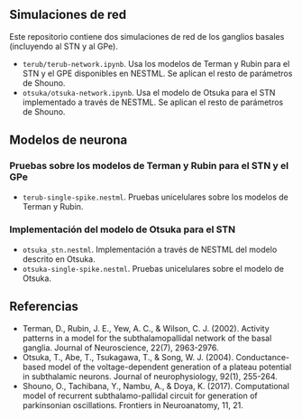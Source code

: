 ## Simulaciones de red

Este repositorio contiene dos simulaciones de red de los ganglios basales (incluyendo al STN y al GPe).

 - `terub/terub-network.ipynb`. Usa los modelos de Terman y Rubin para el STN y el GPE disponibles en NESTML. Se aplican el resto de parámetros de Shouno.
 - `otsuka/otsuka-network.ipynb`. Usa el modelo de Otsuka para el STN implementado a través de NESTML. Se aplican el resto de parámetros de Shouno.

## Modelos de neurona 

### Pruebas sobre los modelos de Terman y Rubin para el STN y el GPe

- `terub-single-spike.nestml`. Pruebas unicelulares sobre los modelos de Terman y Rubin.

### Implementación del modelo de Otsuka para el STN

- `otsuka_stn.nestml`. Implementación a través de NESTML del modelo descrito en Otsuka.
- `otsuka-single-spike.nestml`. Pruebas unicelulares sobre el modelo de Otsuka.


## Referencias

- Terman, D., Rubin, J. E., Yew, A. C., & Wilson, C. J. (2002). Activity patterns in a model for the subthalamopallidal network of the basal ganglia. Journal of Neuroscience, 22(7), 2963-2976.
- Otsuka, T., Abe, T., Tsukagawa, T., & Song, W. J. (2004). Conductance-based model of the voltage-dependent generation of a plateau potential in subthalamic neurons. Journal of neurophysiology, 92(1), 255-264.
- Shouno, O., Tachibana, Y., Nambu, A., & Doya, K. (2017). Computational model of recurrent subthalamo-pallidal circuit for generation of parkinsonian oscillations. Frontiers in Neuroanatomy, 11, 21.
